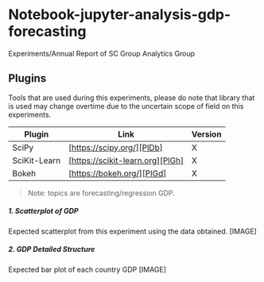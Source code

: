 # Notebook-jupyter-analysis-gdp-forecasting
Experiments/Annual Report of SC Group Analytics Group

## Plugins

Tools that are used during this experiments, please do note that library that is used may change overtime due to the uncertain scope of field on this experiments.




| Plugin | Link | Version
| ------ | ------ | ------ |
| SciPy | [https://scipy.org/][PlDb] | X
| SciKit-Learn | [https://scikit-learn.org][PlGh] | X
| Bokeh| [https://bokeh.org/][PlGd] | X

> Note: topics are forecasting/regression GDP.   

##### 1. Scatterplot of GDP 
Expected scatterplot from this experiment using the data obtained.
[IMAGE]

##### 2. GDP Detailed Structure
Expected bar plot of each country GDP
[IMAGE]
